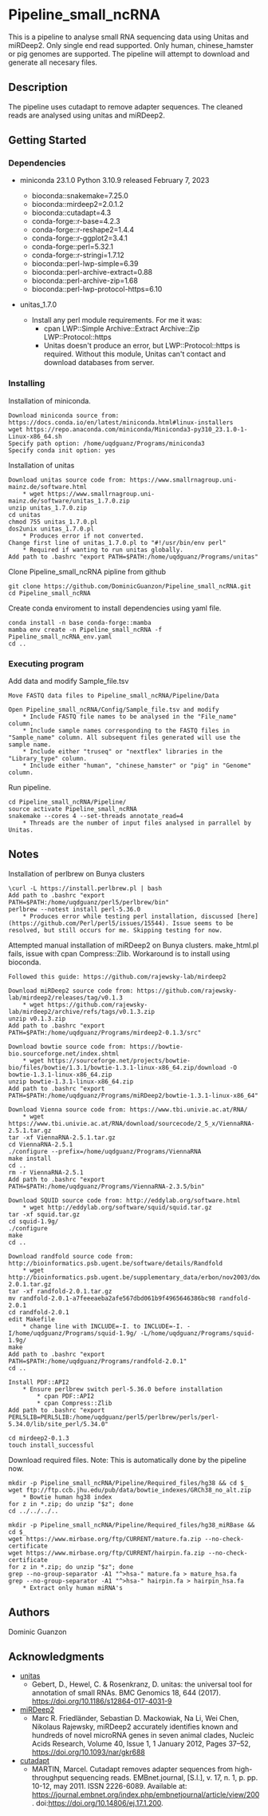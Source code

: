 # Pipeline_small_ncRNA

This is a pipeline to analyse small RNA sequencing data using Unitas and miRDeep2.
Only single end read supported.
Only human, chinese_hamster or pig genomes are supported. The pipeline will attempt to download and generate all necesary files.

## Description

The pipeline uses cutadapt to remove adapter sequences. The cleaned reads are analysed using unitas and miRDeep2.

## Getting Started

### Dependencies

* miniconda 23.1.0 Python 3.10.9 released February 7, 2023
    * bioconda::snakemake=7.25.0
    * bioconda::mirdeep2=2.0.1.2
    * bioconda::cutadapt=4.3
    * conda-forge::r-base=4.2.3
    * conda-forge::r-reshape2=1.4.4
    * conda-forge::r-ggplot2=3.4.1
    * conda-forge::perl=5.32.1
	* conda-forge::r-stringi=1.7.12
    * bioconda::perl-lwp-simple=6.39
    * bioconda::perl-archive-extract=0.88
    * bioconda::perl-archive-zip=1.68
    * bioconda::perl-lwp-protocol-https=6.10 

* unitas_1.7.0
    * Install any perl module requirements. For me it was:
        * cpan LWP::Simple Archive::Extract Archive::Zip LWP::Protocol::https
        * Unitas doesn't produce an error, but LWP::Protocol::https is required. Without this module, Unitas can't contact and download databases from server.	

### Installing

Installation of miniconda.
```
Download miniconda source from: https://docs.conda.io/en/latest/miniconda.html#linux-installers
wget https://repo.anaconda.com/miniconda/Miniconda3-py310_23.1.0-1-Linux-x86_64.sh
Specify path option: /home/uqdguanz/Programs/miniconda3
Specify conda init option: yes
```

Installation of unitas
```
Download unitas source code from: https://www.smallrnagroup.uni-mainz.de/software.html
    * wget https://www.smallrnagroup.uni-mainz.de/software/unitas_1.7.0.zip
unzip unitas_1.7.0.zip
cd unitas
chmod 755 unitas_1.7.0.pl
dos2unix unitas_1.7.0.pl
    * Produces error if not converted.
Change first line of unitas_1.7.0.pl to "#!/usr/bin/env perl"
    * Required if wanting to run unitas globally.
Add path to .bashrc "export PATH=$PATH:/home/uqdguanz/Programs/unitas"	
```

Clone Pipeline_small_ncRNA pipline from github
```
git clone https://github.com/DominicGuanzon/Pipeline_small_ncRNA.git
cd Pipeline_small_ncRNA
```

Create conda enviroment to install dependencies using yaml file.
```
conda install -n base conda-forge::mamba
mamba env create -n Pipeline_small_ncRNA -f Pipeline_small_ncRNA_env.yaml
cd ..
```

### Executing program

Add data and modify Sample_file.tsv
```
Move FASTQ data files to Pipeline_small_ncRNA/Pipeline/Data

Open Pipeline_small_ncRNA/Config/Sample_file.tsv and modify
    * Include FASTQ file names to be analysed in the "File_name" column.
    * Include sample names corresponding to the FASTQ files in "Sample_name" column. All subsequent files generated will use the sample name.
    * Include either "truseq" or "nextflex" libraries in the "Library_type" column.
	* Include either "human", "chinese_hamster" or "pig" in "Genome" column.
```

Run pipeline.
```
cd Pipeline_small_ncRNA/Pipeline/
source activate Pipeline_small_ncRNA
snakemake --cores 4 --set-threads annotate_read=4
    * Threads are the number of input files analysed in parrallel by Unitas.
```

## Notes

Installation of perlbrew on Bunya clusters
```
\curl -L https://install.perlbrew.pl | bash
Add path to .bashrc "export PATH=$PATH:/home/uqdguanz/perl5/perlbrew/bin"
perlbrew --notest install perl-5.36.0
    * Produces error while testing perl installation, discussed [here](https://github.com/Perl/perl5/issues/15544). Issue seems to be resolved, but still occurs for me. Skipping testing for now.
```

Attempted manual installation of miRDeep2 on Bunya clusters. make_html.pl fails, issue with cpan Compress::Zlib. Workaround is to install using bioconda.
```
Followed this guide: https://github.com/rajewsky-lab/mirdeep2

Download miRDeep2 source code from: https://github.com/rajewsky-lab/mirdeep2/releases/tag/v0.1.3
    * wget https://github.com/rajewsky-lab/mirdeep2/archive/refs/tags/v0.1.3.zip
unzip v0.1.3.zip
Add path to .bashrc "export PATH=$PATH:/home/uqdguanz/Programs/mirdeep2-0.1.3/src"

Download bowtie source code from: https://bowtie-bio.sourceforge.net/index.shtml
    * wget https://sourceforge.net/projects/bowtie-bio/files/bowtie/1.3.1/bowtie-1.3.1-linux-x86_64.zip/download -O bowtie-1.3.1-linux-x86_64.zip
unzip bowtie-1.3.1-linux-x86_64.zip
Add path to .bashrc "export PATH=$PATH:/home/uqdguanz/Programs/miRDeep2/bowtie-1.3.1-linux-x86_64"

Download Vienna source code from: https://www.tbi.univie.ac.at/RNA/
    * wget https://www.tbi.univie.ac.at/RNA/download/sourcecode/2_5_x/ViennaRNA-2.5.1.tar.gz
tar -xf ViennaRNA-2.5.1.tar.gz
cd ViennaRNA-2.5.1
./configure --prefix=/home/uqdguanz/Programs/ViennaRNA
make install
cd ..
rm -r ViennaRNA-2.5.1
Add path to .bashrc "export PATH=$PATH:/home/uqdguanz/Programs/ViennaRNA-2.3.5/bin"

Download SQUID source code from: http://eddylab.org/software.html
    * wget http://eddylab.org/software/squid/squid.tar.gz
tar -xf squid.tar.gz
cd squid-1.9g/
./configure
make
cd ..

Download randfold source code from: http://bioinformatics.psb.ugent.be/software/details/Randfold
    * wget http://bioinformatics.psb.ugent.be/supplementary_data/erbon/nov2003/downloads/randfold-2.0.1.tar.gz
tar -xf randfold-2.0.1.tar.gz
mv randfold-2.0.1-a7feeeaeba2afe567dbd061b9f4965646386bc98 randfold-2.0.1
cd randfold-2.0.1
edit Makefile
    * change line with INCLUDE=-I. to INCLUDE=-I. -I/home/uqdguanz/Programs/squid-1.9g/ -L/home/uqdguanz/Programs/squid-1.9g/
make
Add path to .bashrc "export PATH=$PATH:/home/uqdguanz/Programs/randfold-2.0.1"
cd ..

Install PDF::API2
    * Ensure perlbrew switch perl-5.36.0 before installation
	    * cpan PDF::API2
        * cpan Compress::Zlib
Add path to .bashrc "export PERL5LIB=PERL5LIB:/home/uqdguanz/perl5/perlbrew/perls/perl-5.34.0/lib/site_perl/5.34.0"

cd mirdeep2-0.1.3
touch install_successful
```

Download required files. Note: This is automatically done by the pipeline now.
```
mkdir -p Pipeline_small_ncRNA/Pipeline/Required_files/hg38 && cd $_
wget ftp://ftp.ccb.jhu.edu/pub/data/bowtie_indexes/GRCh38_no_alt.zip
    * Bowtie human hg38 index
for z in *.zip; do unzip "$z"; done
cd ../../../..
    
mkdir -p Pipeline_small_ncRNA/Pipeline/Required_files/hg38_miRBase && cd $_
wget https://www.mirbase.org/ftp/CURRENT/mature.fa.zip --no-check-certificate
wget https://www.mirbase.org/ftp/CURRENT/hairpin.fa.zip --no-check-certificate
for z in *.zip; do unzip "$z"; done
grep --no-group-separator -A1 "^>hsa-" mature.fa > mature_hsa.fa
grep --no-group-separator -A1 "^>hsa-" hairpin.fa > hairpin_hsa.fa
    * Extract only human miRNA's
```

## Authors

Dominic Guanzon

## Acknowledgments

* [unitas](https://www.smallrnagroup.uni-mainz.de/software.html)
    * Gebert, D., Hewel, C. & Rosenkranz, D. unitas: the universal tool for annotation of small RNAs. BMC Genomics 18, 644 (2017). https://doi.org/10.1186/s12864-017-4031-9
* [miRDeep2](https://www.mdc-berlin.de/content/mirdeep2-documentation?mdcbl%5B0%5D=/n-rajewsky%23t-data%2Csoftware%26resources&mdctl=0&mdcou=20738&mdcot=6&mdcbv=71nDTh7VzOJOW6SFGuFySs4mus4wnovu-t2LZzV2dL8)
    * Marc R. Friedländer, Sebastian D. Mackowiak, Na Li, Wei Chen, Nikolaus Rajewsky, miRDeep2 accurately identifies known and hundreds of novel microRNA genes in seven animal clades, Nucleic Acids Research, Volume 40, Issue 1, 1 January 2012, Pages 37–52, https://doi.org/10.1093/nar/gkr688
* [cutadapt](https://cutadapt.readthedocs.io/en/stable/)
    * MARTIN, Marcel. Cutadapt removes adapter sequences from high-throughput sequencing reads. EMBnet.journal, [S.l.], v. 17, n. 1, p. pp. 10-12, may 2011. ISSN 2226-6089. Available at: <https://journal.embnet.org/index.php/embnetjournal/article/view/200>. doi:https://doi.org/10.14806/ej.17.1.200.
